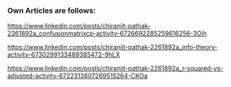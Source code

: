 ### Own Articles are follows:

https://www.linkedin.com/posts/chiranjit-pathak-2261892a_confusionmatrixcp-activity-6726692285259616256-3Oih

https://www.linkedin.com/posts/chiranjit-pathak-2261892a_info-theory-activity-6730299133489385472-9hLX

https://www.linkedin.com/posts/chiranjit-pathak-2261892a_r-squared-vs-adjusted-activity-6722313807269515264-CKOa
